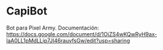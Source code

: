 # CapiBot
 Bot para Pixel Army.
 Documentación: https://docs.google.com/document/d/1OiZS4wKQwRyH9ax-laA0LL1pMdLLip7JI46rauvfsGw/edit?usp=sharing
